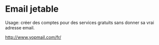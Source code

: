 # Email jetable

Usage: créer des comptes pour des services gratuits sans donner sa vrai adresse email.

http://www.yopmail.com/fr/
